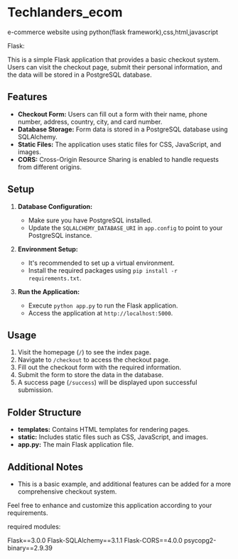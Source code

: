 # Techlanders_ecom
e-commerce  website using python(flask framework),css,html,javascript

Flask:

This is a simple Flask application that provides a basic checkout system. Users can visit the checkout page, submit their personal information, and the data will be stored in a PostgreSQL database.

## Features

- **Checkout Form:** Users can fill out a form with their name, phone number, address, country, city, and card number.
- **Database Storage:** Form data is stored in a PostgreSQL database using SQLAlchemy.
- **Static Files:** The application uses static files for CSS, JavaScript, and images.
- **CORS:** Cross-Origin Resource Sharing is enabled to handle requests from different origins.

## Setup

1. **Database Configuration:**
    - Make sure you have PostgreSQL installed.
    - Update the `SQLALCHEMY_DATABASE_URI` in `app.config` to point to your PostgreSQL instance.

2. **Environment Setup:**
    - It's recommended to set up a virtual environment.
    - Install the required packages using `pip install -r requirements.txt`.

3. **Run the Application:**
    - Execute `python app.py` to run the Flask application.
    - Access the application at `http://localhost:5000`.

## Usage

1. Visit the homepage (`/`) to see the index page.
2. Navigate to `/checkout` to access the checkout page.
3. Fill out the checkout form with the required information.
4. Submit the form to store the data in the database.
5. A success page (`/success`) will be displayed upon successful submission.

## Folder Structure

- **templates:** Contains HTML templates for rendering pages.
- **static:** Includes static files such as CSS, JavaScript, and images.
- **app.py:** The main Flask application file.

## Additional Notes

- This is a basic example, and additional features can be added for a more comprehensive checkout system.

Feel free to enhance and customize this application according to your requirements.

required modules:

Flask==3.0.0
Flask-SQLAlchemy==3.1.1
Flask-CORS==4.0.0
psycopg2-binary==2.9.39
